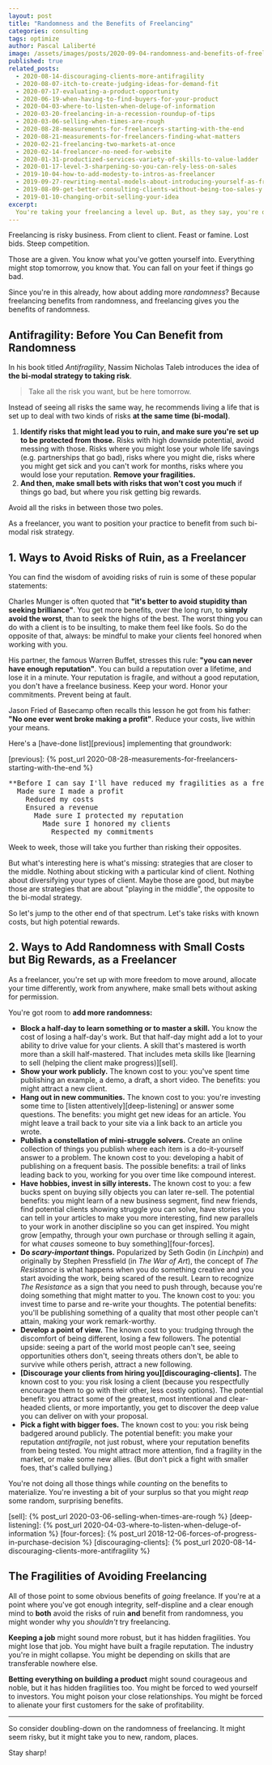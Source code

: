 ```yaml
---
layout: post
title: "Randomness and the Benefits of Freelancing"
categories: consulting
tags: optimize
author: Pascal Laliberté
image: /assets/images/posts/2020-09-04-randomness-and-benefits-of-freelancing.jpg
published: true
related_posts:
  - 2020-08-14-discouraging-clients-more-antifragility
  - 2020-08-07-itch-to-create-judging-ideas-for-demand-fit
  - 2020-07-17-evaluating-a-product-opportunity
  - 2020-06-19-when-having-to-find-buyers-for-your-product
  - 2020-04-03-where-to-listen-when-deluge-of-information
  - 2020-03-20-freelancing-in-a-recession-roundup-of-tips
  - 2020-03-06-selling-when-times-are-rough
  - 2020-08-28-measurements-for-freelancers-starting-with-the-end
  - 2020-08-21-measurements-for-freelancers-finding-what-matters
  - 2020-02-21-freelancing-two-markets-at-once
  - 2020-02-14-freelancer-no-need-for-website
  - 2020-01-31-productized-services-variety-of-skills-to-value-ladder
  - 2020-01-17-level-3-sharpening-so-you-can-rely-less-on-sales
  - 2019-10-04-how-to-add-modesty-to-intros-as-freelancer
  - 2019-09-27-rewriting-mental-models-about-introducing-yourself-as-freelancer
  - 2019-08-09-get-better-consulting-clients-without-being-too-sales-y
  - 2019-01-10-changing-orbit-selling-your-idea
excerpt:
  You're taking your freelancing a level up. But, as they say, you're doing something risky there. Randomness is your friend however, especially in freelancing, once you've covered your big risks. Let me show you.
---
```


Freelancing is risky business. From client to client. Feast or famine. Lost bids. Steep competition.

Those are a given. You know what you've gotten yourself into. Everything might stop tomorrow, you know that. You can fall on your feet if things go bad.

Since you're in this already, how about adding more _randomness_? Because freelancing benefits from randomness, and freelancing gives you the benefits of randomness.

## Antifragility: Before You Can Benefit from Randomness

In his book titled _Antifragility_, Nassim Nicholas Taleb introduces the idea of **the bi-modal strategy to taking risk**.

> Take all the risk you want, but be here tomorrow.

Instead of seeing all risks the same way, he recommends living a life that is set up to deal with two kinds of risks **at the same time (bi-modal)**.

1. **Identify risks that might lead you to ruin, and make sure you're set up to be protected from those.** Risks with high downside potential, avoid messing with those. Risks where you might lose your whole life savings (e.g. partnerships that go bad), risks where you might die, risks where you might get sick and you can't work for months, risks where you would lose your reputation. **Remove your fragilities.**
2. **And then, make small bets with risks that won't cost you much** if things go bad, but where you risk getting big rewards.

Avoid all the risks in between those two poles.

As a freelancer, you want to position your practice to benefit from such bi-modal risk strategy.

## 1. Ways to Avoid Risks of Ruin, as a Freelancer

You can find the wisdom of avoiding risks of ruin is some of these popular statements:

Charles Munger is often quoted that **"it's better to avoid stupidity than seeking brilliance"**. You get more benefits, over the long run, to **simply avoid the worst**, than to seek the highs of the best. The worst thing you can do with a client is to be insulting, to make them feel like fools. So do the opposite of that, always: be mindful to make your clients feel honored when working with you.

His partner, the famous Warren Buffet, stresses this rule: **"you can never have enough reputation"**. You can build a reputation over a lifetime, and lose it in a minute. Your reputation is fragile, and without a good reputation, you don't have a freelance business. Keep your word. Honor your commitments. Prevent being at fault.

Jason Fried of Basecamp often recalls this lesson he got from his father: **"No one ever went broke making a profit"**. Reduce your costs, live within your means.

Here's a [have-done list][previous] implementing that groundwork:

[previous]: {% post_url 2020-08-28-measurements-for-freelancers-starting-with-the-end %}

<pre class="have-done" markdown="block">
**Before I can say I'll have reduced my fragilities as a freelancer:**
  Made sure I made a profit
    Reduced my costs
    Ensured a revenue
      Made sure I protected my reputation
        Made sure I honored my clients
          Respected my commitments
</pre>

Week to week, those will take you further than risking their opposites.

But what's interesting here is what's missing: strategies that are closer to the middle. Nothing about sticking with a particular kind of client. Nothing about diversifying your types of client. Maybe those are good, but maybe those are strategies that are about "playing in the middle", the opposite to the bi-modal strategy.

So let's jump to the other end of that spectrum. Let's take risks with known costs, but high potential rewards.

## 2. Ways to Add Randomness with Small Costs but Big Rewards, as a Freelancer

As a freelancer, you're set up with more freedom to move around, allocate your time differently, work from anywhere, make small bets without asking for permission.

You're got room to **add more randomness:**

* **Block a half-day to learn something or to master a skill.** You know the cost of losing a half-day's work. But that half-day might add a lot to your ability to drive value for your clients. A skill that's mastered is worth more than a skill half-mastered. That includes meta skills like [learning to sell (helping the client make progress)][sell].
* **Show your work publicly.** The known cost to you: you've spent time publishing an example, a demo, a draft, a short video. The benefits: you might attract a new client.
* **Hang out in new communities.** The known cost to you: you're investing some time to [listen attentively][deep-listening] or answer some questions. The benefits: you might get new ideas for an article. You might leave a trail back to your site via a link back to an article you wrote.
* **Publish a constellation of mini-struggle solvers.** Create an online collection of things you publish where each item is a do-it-yourself answer to a problem. The known cost to you: developing a habit of publishing on a frequent basis. The possible benefits: a trail of links leading back to you, working for you over time like compound interest.
* **Have hobbies, invest in silly interests.** The known cost to you: a few bucks spent on buying silly objects you can later re-sell. The potential benefits: you might learn of a new business segment, find new friends, find potential clients showing struggle you can solve, have stories you can tell in your articles to make you more interesting, find new parallels to your work in another discipline so you can get inspired. You might grow [empathy, through your own purchase or through selling it again, for what _causes_ someone to buy something][four-forces].
* **Do _scary-important_ things.** Popularized by Seth Godin (in _Linchpin_) and originally by Stephen Pressfield (in _The War of Art_), the concept of _The Resistance_ is what happens when you do something creative and you start avoiding the work, being scared of the result. Learn to recognize _The Resistance_ as a sign that you need to push through, because you're doing something that might matter to you. The known cost to you: you invest time to parse and re-write your thoughts. The potential benefits: you'll be publishing something of a quality that most other people can't attain, making your work remark-worthy.
* **Develop a point of view.** The known cost to you: trudging through the discomfort of being different, losing a few followers. The potential upside: seeing a part of the world most people can't see, seeing opportunities others don't, seeing threats others don't, be able to survive while others perish, attract a new following.
* **[Discourage your clients from hiring you][discouraging-clients].** The known cost to you: you risk losing a client (because you respectfully encourage them to go with their other, less costly options). The potential benefit: you attract some of the greatest, most intentional and clear-headed clients, or more importantly, you get to discover the deep value you can deliver on with your proposal.
* **Pick a fight with bigger foes.** The known cost to you: you risk being badgered around publicly. The potential benefit: you make your reputation _antifragile_, not just robust, where your reputation benefits from being tested. You might attract more attention, find a fragility in the market, or make some new allies. (But don't pick a fight with smaller foes, that's called bullying.)

You're not doing all those things while _counting_ on the benefits to materialize. You're investing a bit of your surplus so that you might _reap_ some random, surprising benefits.

[sell]: {% post_url 2020-03-06-selling-when-times-are-rough %}
[deep-listening]: {% post_url 2020-04-03-where-to-listen-when-deluge-of-information %}
[four-forces]: {% post_url 2018-12-06-forces-of-progress-in-purchase-decision %}
[discouraging-clients]: {% post_url 2020-08-14-discouraging-clients-more-antifragility %}

## The Fragilities of Avoiding Freelancing

All of those point to some obvious benefits of _going_ freelance. If you're at a point where you've got enough integrity, self-displine and a clear enough mind to **both** avoid the risks of ruin **and** benefit from randomness, you might wonder why you _shouldn't_ try freelancing.

**Keeping a job** might sound more robust, but it has hidden fragilities. You might lose that job. You might have built a fragile reputation. The industry you're in might collapse. You might be depending on skills that are transferable nowhere else.

**Betting everything on building a product** might sound courageous and noble, but it has hidden fragilities too. You might be forced to wed yourself to investors. You might poison your close relationships. You might be forced to alienate your first customers for the sake of profitability.

---

So consider doubling-down on the randomness of freelancing. It might seem risky, but it might take you to new, random, places.

Stay sharp!
